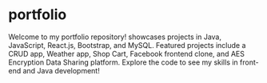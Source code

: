 # portfolio
Welcome to my portfolio repository! showcases projects in Java, JavaScript, React.js, Bootstrap, and MySQL. Featured projects include a CRUD app, Weather app, Shop Cart, Facebook frontend clone, and AES Encryption Data Sharing platform. Explore the code to see my skills in front-end and Java development!
